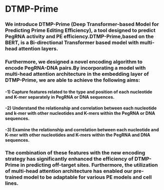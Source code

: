 # DTMP-Prime
### We introduce DTMP-Prime (Deep Transformer-based Model for Predicting Prime Editing Efficiency), a tool designed to predict PegRNA activity and PE efficiency.DTMP-Prime,based on the BERT, is a Bi-directional Transformer based model with multi-head attention layers.
### Furthermore, we designed a novel encoding algorithm to encode PegRNA-DNA pairs.By incorporating a model with multi-head attention architecture in the embedding layer of DTMP-Prime, we are able to achieve the following aims: 
#### -1) Capture features related to the type and position of each nucleotide and K-mer separately in PegRNA or DNA sequences.
#### -2) Understand the relationship and correlation between each nucleotide and k-mer with other nucleotides and K-mers within the PegRNA or DNA sequences.
#### -3) Examine the relationship and correlation between each nucleotide and K-mer with other nucleotides and K-mers within the PegRNA and DNA sequences.
### The combination of these features with the new encoding strategy has significantly enhanced the efficiency of DTMP-Prime in predicting off-target sites. Furthermore, the utilization of multi-head attention architecture has enabled our pre-trained model to be adaptable for various PE models and cell lines.

